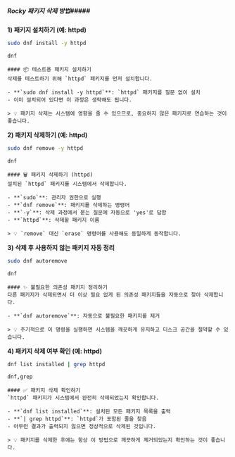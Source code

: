 ##### Rocky 패키지 삭제 방법#####

**1) 패키지 설치하기 (예: httpd)**

```bash
sudo dnf install -y httpd
```

```tech
dnf
```

```desc
#### 📦 테스트용 패키지 설치하기
삭제를 테스트하기 위해 `httpd` 패키지를 먼저 설치합니다.

- **`sudo dnf install -y httpd`**: `httpd` 패키지를 질문 없이 설치
- 이미 설치되어 있다면 이 과정은 생략해도 됩니다.

> 💡 패키지 삭제는 시스템에 영향을 줄 수 있으므로, 중요하지 않은 패키지로 연습하는 것이 좋습니다.
```

**2) 패키지 삭제하기 (예: httpd)**

```bash
sudo dnf remove -y httpd
```

```tech
dnf
```

```desc
#### 🗑️ 패키지 삭제하기 (httpd)
설치된 `httpd` 패키지를 시스템에서 삭제합니다.

- **`sudo`**: 관리자 권한으로 실행
- **`dnf remove`**: 패키지를 삭제하는 명령어
- **`-y`**: 삭제 과정에서 묻는 질문에 자동으로 'yes'로 답함
- **`httpd`**: 삭제할 패키지 이름

> 💡 `remove` 대신 `erase` 명령어를 사용해도 동일하게 동작합니다.
```

**3) 삭제 후 사용하지 않는 패키지 자동 정리**

```bash
sudo dnf autoremove
```

```tech
dnf
```

```desc
#### ✨ 불필요한 의존성 패키지 정리하기
다른 패키지가 삭제되면서 더 이상 필요 없게 된 의존성 패키지들을 자동으로 찾아 삭제합니다.

- **`dnf autoremove`**: 자동으로 불필요한 패키지를 제거

> 💡 주기적으로 이 명령을 실행하면 시스템을 깨끗하게 유지하고 디스크 공간을 절약할 수 있습니다.
```

**4) 패키지 삭제 여부 확인 (예: httpd)**

```bash
dnf list installed | grep httpd
```

```tech
dnf,grep
```

```desc
#### ✅ 패키지 삭제 확인하기
`httpd` 패키지가 시스템에서 완전히 삭제되었는지 확인합니다.

- **`dnf list installed`**: 설치된 모든 패키지 목록을 출력
- **`| grep httpd`**: `httpd`가 포함된 줄을 찾음
- 아무런 결과가 출력되지 않으면 정상적으로 삭제된 것입니다.

> 💡 패키지를 삭제한 후에는 항상 이 방법으로 깨끗하게 제거되었는지 확인하는 것이 좋습니다.
```